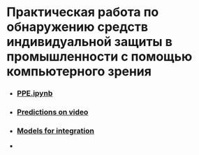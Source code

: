 # Практическая работа по обнаружению средств индивидуальной защиты в промышленности с помощью компьютерного зрения

* ### [PPE.ipynb](https://github.com/igor531205/PPE/blob/main/PPE.ipynb)

* ### [Predictions on video](https://drive.google.com/drive/folders/1sVZV0Qkxl0gCboC6IbGfRX3vf0CmOp-e?usp=drive_link)

* ### [Models for integration](https://drive.google.com/drive/folders/1ZoJi47-jKUXJ-H21j0iRsJ4l1_LVqjW2?usp=sharing)
* 
